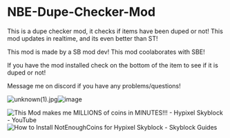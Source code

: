# NBE-Dupe-Checker-Mod
This is a dupe checker mod, it checks if items have been duped or not!
This mod updates in realtime, and its even better than ST!

This mod is made by a SB mod dev! This mod coolaborates with SBE!

If you have the mod installed check on the bottom of the item to see if it is duped or not!

Message me on discord if you have any problems/questions!


<img src="blob:chrome-untrusted://media-app/f4c18207-faa7-44d0-a3dd-3ae59216098c" alt="unknown(1).jpg"/>![image](https://user-images.githubusercontent.com/104255266/164892036-ca6c31c7-08d2-4cb9-a969-ba3aea943895.png)







<img src="https://i.ytimg.com/vi/yI14Q_R0WP4/maxresdefault.jpg" alt="This Mod makes me MILLIONS of coins in MINUTES!!! - Hypixel Skyblock -  YouTube"/>



<img src="https://skyblockguides.com/wp-content/uploads/2022/04/maxresdefault-13.jpg" alt="How to Install NotEnoughCoins for Hypixel Skyblock - Skyblock Guides"/>


